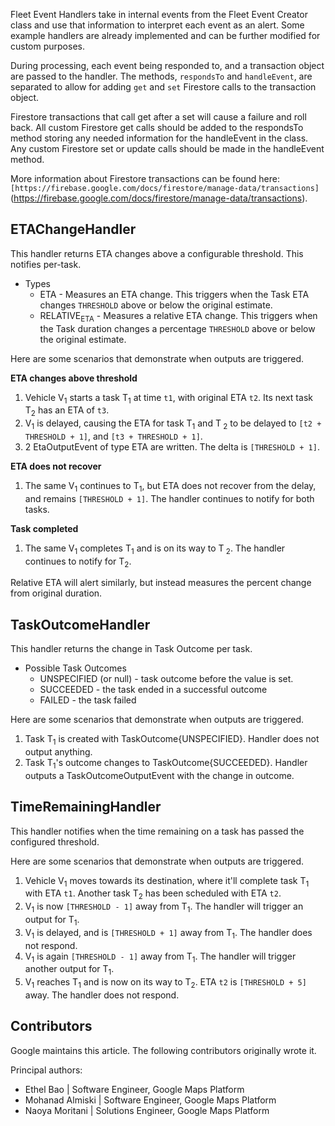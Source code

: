 Fleet Event Handlers take in internal events from the Fleet Event Creator class
and use that information to interpret each event as an alert. Some example
handlers are already implemented and can be further modified for custom
purposes.

During processing, each event being responded to, and a transaction object are
passed to the handler. The methods, `respondsTo` and `handleEvent`, are
separated to allow for adding `get` and `set` Firestore calls to the transaction
object.

Firestore transactions that call get after a set will cause a failure and roll
back. All custom Firestore get calls should be added to the respondsTo method
storing any needed information for the handleEvent in the class. Any custom
Firestore set or update calls should be made in the handleEvent method.

More information about Firestore transactions can be found here:
`[https://firebase.google.com/docs/firestore/manage-data/transactions]`(https://firebase.google.com/docs/firestore/manage-data/transactions).

## ETAChangeHandler

This handler returns ETA changes above a configurable threshold. This notifies
per-task.

- Types
    - ETA - Measures an ETA change. This triggers when the Task ETA changes
      `THRESHOLD`</sub> above or below the original estimate.
    - RELATIVE<sub>ETA</sub> - Measures a relative ETA change. This triggers
      when the Task
      duration changes a percentage `THRESHOLD`</sub> above or
      below the original
      estimate.

Here are some scenarios that demonstrate when outputs are triggered.

**ETA changes above threshold**

1. Vehicle V<sub>1</sub> starts a task T<sub>1</sub> at time `t1`, with
   original ETA `t2`. Its
   next task T<sub>2</sub> has an ETA of `t3`.
1. V<sub>1</sub> is delayed, causing the ETA for task T<sub>1</sub> and T<sub>
   2</sub> to be delayed to `[t2 +
   THRESHOLD + 1]`, and `[t3 + THRESHOLD + 1]`.
1. 2 EtaOutputEvent of type ETA are written. The delta is `[THRESHOLD + 1]`.

**ETA does not recover**

1. The same V<sub>1</sub> continues to T<sub>1</sub>, but ETA does not recover
   from the delay, and
   remains `[THRESHOLD + 1]`. The handler continues to notify for both tasks.

**Task completed**

1. The same V<sub>1</sub> completes T<sub>1</sub> and is on its way to T<sub>
   2</sub>. The handler continues to
   notify for T<sub>2</sub>.

Relative ETA will alert similarly, but instead measures the percent change from
original duration.

## TaskOutcomeHandler

This handler returns the change in Task Outcome per task.

- Possible Task Outcomes
    - UNSPECIFIED (or null) - task outcome before the value is set.
    - SUCCEEDED - the task ended in a successful outcome
    - FAILED - the task failed

Here are some scenarios that demonstrate when outputs are triggered.

1. Task T<sub>1</sub> is created with TaskOutcome{UNSPECIFIED}. Handler does not
   output
   anything.
1. Task T<sub>1</sub>'s outcome changes to TaskOutcome{SUCCEEDED}. Handler
   outputs a
   TaskOutcomeOutputEvent with the change in outcome.

## TimeRemainingHandler

This handler notifies when the time remaining on a task has passed the
configured threshold.

Here are some scenarios that demonstrate when outputs are triggered.

1. Vehicle V<sub>1</sub> moves towards its destination, where it'll complete
   task T<sub>1</sub> with
   ETA `t1`. Another task T<sub>2</sub> has been scheduled with ETA `t2`.
1. V<sub>1</sub> is now `[THRESHOLD - 1]` away from T<sub>1</sub>. The handler
   will trigger an output
   for T<sub>1</sub>.
1. V<sub>1</sub> is delayed, and is `[THRESHOLD + 1]` away from T<sub>1</sub>.
   The
   handler does not
   respond.
1. V<sub>1</sub> is again `[THRESHOLD - 1]` away from T<sub>1</sub>. The handler
   will trigger another
   output for T<sub>1</sub>.
1. V<sub>1</sub> reaches T<sub>1</sub> and is now on its way to T<sub>2</sub>.
   ETA `t2` is `[THRESHOLD + 5]`
   away. The handler does not respond.

## Contributors

Google maintains this article. The following contributors originally wrote it.

Principal authors:

- Ethel Bao | Software Engineer, Google Maps Platform
- Mohanad Almiski | Software Engineer, Google Maps Platform
- Naoya Moritani | Solutions Engineer, Google Maps Platform
